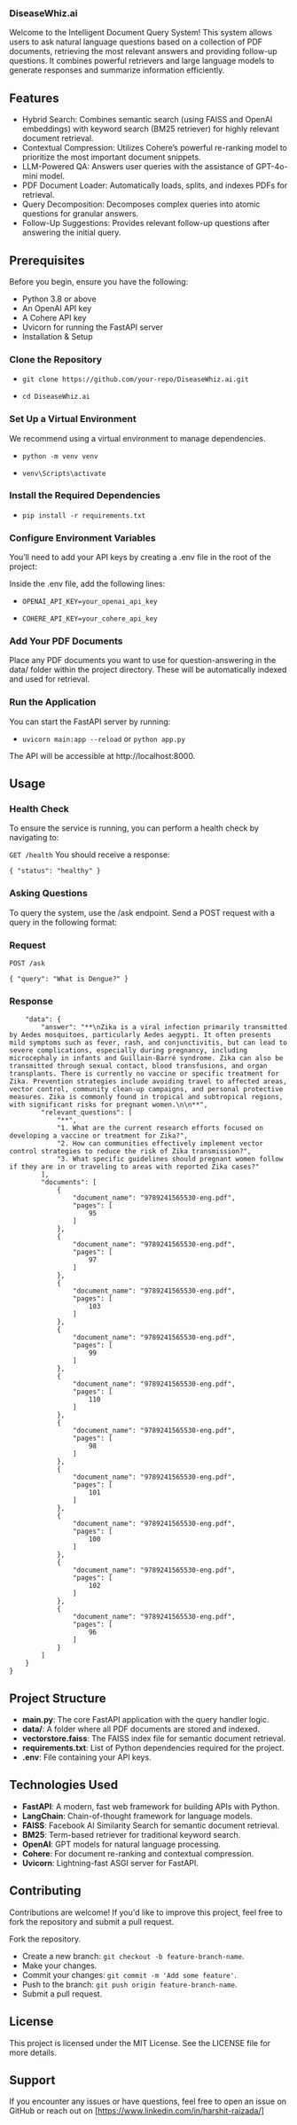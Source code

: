 ### DiseaseWhiz.ai

Welcome to the Intelligent Document Query System! This system allows users to ask natural language questions based on a collection of PDF documents, retrieving the most relevant answers and providing follow-up questions. It combines powerful retrievers and large language models to generate responses and summarize information efficiently.

## Features

- Hybrid Search: Combines semantic search (using FAISS and OpenAI embeddings) with keyword search (BM25 retriever) for highly relevant document retrieval.
- Contextual Compression: Utilizes Cohere’s powerful re-ranking model to prioritize the most important document snippets.
- LLM-Powered QA: Answers user queries with the assistance of GPT-4o-mini model.
- PDF Document Loader: Automatically loads, splits, and indexes PDFs for retrieval.
- Query Decomposition: Decomposes complex queries into atomic questions for granular answers.
- Follow-Up Suggestions: Provides relevant follow-up questions after answering the initial query.

## Prerequisites

Before you begin, ensure you have the following:

- Python 3.8 or above
- An OpenAI API key
- A Cohere API key
- Uvicorn for running the FastAPI server
- Installation & Setup

### Clone the Repository

- `git clone https://github.com/your-repo/DiseaseWhiz.ai.git`

- `cd DiseaseWhiz.ai`

### Set Up a Virtual Environment
   
We recommend using a virtual environment to manage dependencies.

- `python -m venv venv`

- `venv\Scripts\activate`

### Install the Required Dependencies

- `pip install -r requirements.txt`

### Configure Environment Variables
   
You’ll need to add your API keys by creating a .env file in the root of the project:

Inside the .env file, add the following lines:

- `OPENAI_API_KEY=your_openai_api_key`

- `COHERE_API_KEY=your_cohere_api_key`

### Add Your PDF Documents
   
Place any PDF documents you want to use for question-answering in the data/ folder within the project directory. These will be automatically indexed and used for retrieval.

### Run the Application
   
You can start the FastAPI server by running:

- `uvicorn main:app --reload` or `python app.py`

The API will be accessible at http://localhost:8000.

## Usage

### Health Check

To ensure the service is running, you can perform a health check by navigating to:

`GET /health`
You should receive a response:

`{
  "status": "healthy"
}
`

### Asking Questions

To query the system, use the /ask endpoint. Send a POST request with a query in the following format:

### Request

`POST /ask`

`{
  "query": "What is Dengue?"
}
`

### Response

```{
    "data": {
        "answer": "**\nZika is a viral infection primarily transmitted by Aedes mosquitoes, particularly Aedes aegypti. It often presents mild symptoms such as fever, rash, and conjunctivitis, but can lead to severe complications, especially during pregnancy, including microcephaly in infants and Guillain-Barré syndrome. Zika can also be transmitted through sexual contact, blood transfusions, and organ transplants. There is currently no vaccine or specific treatment for Zika. Prevention strategies include avoiding travel to affected areas, vector control, community clean-up campaigns, and personal protective measures. Zika is commonly found in tropical and subtropical regions, with significant risks for pregnant women.\n\n**",
        "relevant_questions": [
            "**",
            "1. What are the current research efforts focused on developing a vaccine or treatment for Zika?",
            "2. How can communities effectively implement vector control strategies to reduce the risk of Zika transmission?",
            "3. What specific guidelines should pregnant women follow if they are in or traveling to areas with reported Zika cases?"
        ],
        "documents": [
            {
                "document_name": "9789241565530-eng.pdf",
                "pages": [
                    95
                ]
            },
            {
                "document_name": "9789241565530-eng.pdf",
                "pages": [
                    97
                ]
            },
            {
                "document_name": "9789241565530-eng.pdf",
                "pages": [
                    103
                ]
            },
            {
                "document_name": "9789241565530-eng.pdf",
                "pages": [
                    99
                ]
            },
            {
                "document_name": "9789241565530-eng.pdf",
                "pages": [
                    110
                ]
            },
            {
                "document_name": "9789241565530-eng.pdf",
                "pages": [
                    98
                ]
            },
            {
                "document_name": "9789241565530-eng.pdf",
                "pages": [
                    101
                ]
            },
            {
                "document_name": "9789241565530-eng.pdf",
                "pages": [
                    100
                ]
            },
            {
                "document_name": "9789241565530-eng.pdf",
                "pages": [
                    102
                ]
            },
            {
                "document_name": "9789241565530-eng.pdf",
                "pages": [
                    96
                ]
            }
        ]
    }
}
```

## Project Structure

- **main.py**: The core FastAPI application with the query handler logic.
- **data/**: A folder where all PDF documents are stored and indexed.
- **vectorstore.faiss**: The FAISS index file for semantic document retrieval.
- **requirements.txt**: List of Python dependencies required for the project.
- **.env**: File containing your API keys.

## Technologies Used

- **FastAPI**: A modern, fast web framework for building APIs with Python.
- **LangChain**: Chain-of-thought framework for language models.
- **FAISS**: Facebook AI Similarity Search for semantic document retrieval.
- **BM25**: Term-based retriever for traditional keyword search.
- **OpenAI**: GPT models for natural language processing.
- **Cohere**: For document re-ranking and contextual compression.
- **Uvicorn**: Lightning-fast ASGI server for FastAPI.

## Contributing

Contributions are welcome! If you'd like to improve this project, feel free to fork the repository and submit a pull request.

Fork the repository.

- Create a new branch: `git checkout -b feature-branch-name`.
- Make your changes.
- Commit your changes: `git commit -m 'Add some feature'`.
- Push to the branch: `git push origin feature-branch-name`.
- Submit a pull request.

## License

This project is licensed under the MIT License. See the LICENSE file for more details.

## Support

If you encounter any issues or have questions, feel free to open an issue on GitHub or reach out on [https://www.linkedin.com/in/harshit-raizada/]
